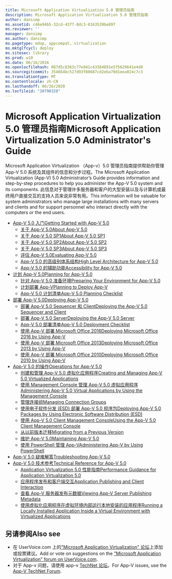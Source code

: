 ```yaml
---
title: Microsoft Application Virtualization 5.0 管理员指南
description: Microsoft Application Virtualization 5.0 管理员指南
author: dansimp
ms.assetid: c46e94b5-32cd-4377-8dc3-8163539be897
ms.reviewer: ''
manager: dansimp
ms.author: dansimp
ms.pagetype: mdop, appcompat, virtualization
ms.mktglfcycl: deploy
ms.sitesec: library
ms.prod: w10
ms.date: 06/16/2016
ms.openlocfilehash: 087d5c8363c77e941c43384891e5f5629641e4d0
ms.sourcegitcommit: 354664bc527d93f80687cd2eba70d1eea024c7c3
ms.translationtype: MT
ms.contentlocale: zh-CN
ms.lasthandoff: 06/26/2020
ms.locfileid: "10798328"
---
```

# <span data-ttu-id="36e3b-103">Microsoft Application Virtualization 5.0 管理员指南</span><span class="sxs-lookup"><span data-stu-id="36e3b-103">Microsoft Application Virtualization 5.0 Administrator's Guide</span></span>

<span data-ttu-id="36e3b-104">Microsoft Application Virtualization （App-v）5.0 管理员指南提供帮助你管理 App-V 5.0 系统及其组件的信息和分步过程。</span><span class="sxs-lookup"><span data-stu-id="36e3b-104">The Microsoft Application Virtualization (App-V) 5.0 Administrator’s Guide provides information and step-by-step procedures to help you administer the App-V 5.0 system and its components.</span></span> <span data-ttu-id="36e3b-105">此信息对于管理许多服务器和客户的大型安装以及与计算机或最终用户直接交互的支持人员来说非常有用。</span><span class="sxs-lookup"><span data-stu-id="36e3b-105">This information will be valuable for system administrators who manage large installations with many servers and clients and for support personnel who interact directly with the computers or the end users.</span></span>

- [<span data-ttu-id="36e3b-106">App-V 5.0 入门</span><span class="sxs-lookup"><span data-stu-id="36e3b-106">Getting Started with App-V 5.0</span></span>](getting-started-with-app-v-50--rtm.md)
  - [<span data-ttu-id="36e3b-107">关于 App-V 5.0</span><span class="sxs-lookup"><span data-stu-id="36e3b-107">About App-V 5.0</span></span>](about-app-v-50.md)
  - [<span data-ttu-id="36e3b-108">关于 App-V 5.0 SP1</span><span class="sxs-lookup"><span data-stu-id="36e3b-108">About App-V 5.0 SP1</span></span>](about-app-v-50-sp1.md)
  - [<span data-ttu-id="36e3b-109">关于 App-V 5.0 SP2</span><span class="sxs-lookup"><span data-stu-id="36e3b-109">About App-V 5.0 SP2</span></span>](about-app-v-50-sp2.md)
  - [<span data-ttu-id="36e3b-110">关于 App-V 5.0 SP3</span><span class="sxs-lookup"><span data-stu-id="36e3b-110">About App-V 5.0 SP3</span></span>](about-app-v-50-sp3.md)
  - [<span data-ttu-id="36e3b-111">评估 App-V 5.0</span><span class="sxs-lookup"><span data-stu-id="36e3b-111">Evaluating App-V 5.0</span></span>](evaluating-app-v-50.md)
  - [<span data-ttu-id="36e3b-112">App-V 5.0 的高级别体系结构</span><span class="sxs-lookup"><span data-stu-id="36e3b-112">High Level Architecture for App-V 5.0</span></span>](high-level-architecture-for-app-v-50.md)
  - [<span data-ttu-id="36e3b-113">App-V 5.0 的辅助功能</span><span class="sxs-lookup"><span data-stu-id="36e3b-113">Accessibility for App-V 5.0</span></span>](accessibility-for-app-v-50.md)
- [<span data-ttu-id="36e3b-114">计划 App-V 5.0</span><span class="sxs-lookup"><span data-stu-id="36e3b-114">Planning for App-V 5.0</span></span>](planning-for-app-v-50-rc.md)
  - [<span data-ttu-id="36e3b-115">针对 App-V 5.0 准备环境</span><span class="sxs-lookup"><span data-stu-id="36e3b-115">Preparing Your Environment for App-V 5.0</span></span>](preparing-your-environment-for-app-v-50.md)
  - [<span data-ttu-id="36e3b-116">计划部署 App-V</span><span class="sxs-lookup"><span data-stu-id="36e3b-116">Planning to Deploy App-V</span></span>](planning-to-deploy-app-v.md)
  - [<span data-ttu-id="36e3b-117">App-V 5.0 计划清单</span><span class="sxs-lookup"><span data-stu-id="36e3b-117">App-V 5.0 Planning Checklist</span></span>](app-v-50-planning-checklist.md)
- [<span data-ttu-id="36e3b-118">部署 App-V 5.0</span><span class="sxs-lookup"><span data-stu-id="36e3b-118">Deploying App-V 5.0</span></span>](deploying-app-v-50.md)
  - [<span data-ttu-id="36e3b-119">部署 App-V 5.0 Sequencer 和 Client</span><span class="sxs-lookup"><span data-stu-id="36e3b-119">Deploying the App-V 5.0 Sequencer and Client</span></span>](deploying-the-app-v-50-sequencer-and-client.md)
  - [<span data-ttu-id="36e3b-120">部署 App-V 5.0 Server</span><span class="sxs-lookup"><span data-stu-id="36e3b-120">Deploying the App-V 5.0 Server</span></span>](deploying-the-app-v-50-server.md)
  - [<span data-ttu-id="36e3b-121">App-V 5.0 部署清单</span><span class="sxs-lookup"><span data-stu-id="36e3b-121">App-V 5.0 Deployment Checklist</span></span>](app-v-50-deployment-checklist.md)
  - [<span data-ttu-id="36e3b-122">使用 App-V 部署 Microsoft Office 2016</span><span class="sxs-lookup"><span data-stu-id="36e3b-122">Deploying Microsoft Office 2016 by Using App-V</span></span>](deploying-microsoft-office-2016-by-using-app-v.md)
  - [<span data-ttu-id="36e3b-123">使用 App-V 部署 Microsoft Office 2013</span><span class="sxs-lookup"><span data-stu-id="36e3b-123">Deploying Microsoft Office 2013 by Using App-V</span></span>](deploying-microsoft-office-2013-by-using-app-v.md)
  - [<span data-ttu-id="36e3b-124">使用 App-V 部署 Microsoft Office 2010</span><span class="sxs-lookup"><span data-stu-id="36e3b-124">Deploying Microsoft Office 2010 by Using App-V</span></span>](deploying-microsoft-office-2010-by-using-app-v.md)
- [<span data-ttu-id="36e3b-125">App-V 5.0 的操作</span><span class="sxs-lookup"><span data-stu-id="36e3b-125">Operations for App-V 5.0</span></span>](operations-for-app-v-50.md)
  - [<span data-ttu-id="36e3b-126">创建和管理 App-V 5.0 虚拟化应用程序</span><span class="sxs-lookup"><span data-stu-id="36e3b-126">Creating and Managing App-V 5.0 Virtualized Applications</span></span>](creating-and-managing-app-v-50-virtualized-applications.md)
  - [<span data-ttu-id="36e3b-127">使用 Management Console 管理 App-V 5.0 虚拟应用程序</span><span class="sxs-lookup"><span data-stu-id="36e3b-127">Administering App-V 5.0 Virtual Applications by Using the Management Console</span></span>](administering-app-v-50-virtual-applications-by-using-the-management-console.md)
  - [<span data-ttu-id="36e3b-128">管理连接组</span><span class="sxs-lookup"><span data-stu-id="36e3b-128">Managing Connection Groups</span></span>](managing-connection-groups.md)
  - [<span data-ttu-id="36e3b-129">使用电子软件分发 (ESD) 部署 App-V 5.0 程序包</span><span class="sxs-lookup"><span data-stu-id="36e3b-129">Deploying App-V 5.0 Packages by Using Electronic Software Distribution (ESD)</span></span>](deploying-app-v-50-packages-by-using-electronic-software-distribution--esd-.md)
  - [<span data-ttu-id="36e3b-130">使用 App-V 5.0 Client Management Console</span><span class="sxs-lookup"><span data-stu-id="36e3b-130">Using the App-V 5.0 Client Management Console</span></span>](using-the-app-v-50-client-management-console.md)
  - [<span data-ttu-id="36e3b-131">从以前版本迁移</span><span class="sxs-lookup"><span data-stu-id="36e3b-131">Migrating from a Previous Version</span></span>](migrating-from-a-previous-version-app-v-50.md)
  - [<span data-ttu-id="36e3b-132">维护 App-V 5.0</span><span class="sxs-lookup"><span data-stu-id="36e3b-132">Maintaining App-V 5.0</span></span>](maintaining-app-v-50.md)
  - [<span data-ttu-id="36e3b-133">使用 PowerShell 管理 App-V</span><span class="sxs-lookup"><span data-stu-id="36e3b-133">Administering App-V by Using PowerShell</span></span>](administering-app-v-by-using-powershell.md)
- [<span data-ttu-id="36e3b-134">App-V 5.0 疑难解答</span><span class="sxs-lookup"><span data-stu-id="36e3b-134">Troubleshooting App-V 5.0</span></span>](troubleshooting-app-v-50.md)
- [<span data-ttu-id="36e3b-135">App-V 5.0 技术参考</span><span class="sxs-lookup"><span data-stu-id="36e3b-135">Technical Reference for App-V 5.0</span></span>](technical-reference-for-app-v-50.md)
  - [<span data-ttu-id="36e3b-136">Application Virtualization 5.0 性能指南</span><span class="sxs-lookup"><span data-stu-id="36e3b-136">Performance Guidance for Application Virtualization 5.0</span></span>](performance-guidance-for-application-virtualization-50.md)
  - [<span data-ttu-id="36e3b-137">应用程序发布和客户端交互</span><span class="sxs-lookup"><span data-stu-id="36e3b-137">Application Publishing and Client Interaction</span></span>](application-publishing-and-client-interaction.md)
  - [<span data-ttu-id="36e3b-138">查看 App-V 服务器发布元数据</span><span class="sxs-lookup"><span data-stu-id="36e3b-138">Viewing App-V Server Publishing Metadata</span></span>](viewing-app-v-server-publishing-metadata.md)
  - [<span data-ttu-id="36e3b-139">使用虚拟化应用程序在虚拟环境内部运行本地安装的应用程序</span><span class="sxs-lookup"><span data-stu-id="36e3b-139">Running a Locally Installed Application Inside a Virtual Environment with Virtualized Applications</span></span>](running-a-locally-installed-application-inside-a-virtual-environment-with-virtualized-applications.md)

## <span data-ttu-id="36e3b-140">另请参阅</span><span class="sxs-lookup"><span data-stu-id="36e3b-140">Also see</span></span>

- <span data-ttu-id="36e3b-141">在 UserVoice.com 上的["Microsoft Application Virtualization" 论坛](http://appv.uservoice.com/forums/280448-microsoft-application-virtualization)上添加或投票建议。</span><span class="sxs-lookup"><span data-stu-id="36e3b-141">Add or vote on suggestions on the ["Microsoft Application Virtualization" forum on UserVoice.com](http://appv.uservoice.com/forums/280448-microsoft-application-virtualization).</span></span>
- <span data-ttu-id="36e3b-142">对于 App-v 问题，请使用 app-v [TechNet 论坛](https://social.technet.microsoft.com/Forums/home?forum=mdopappv)。</span><span class="sxs-lookup"><span data-stu-id="36e3b-142">For App-V issues, use the [App-V TechNet Forum](https://social.technet.microsoft.com/Forums/home?forum=mdopappv).</span></span>
